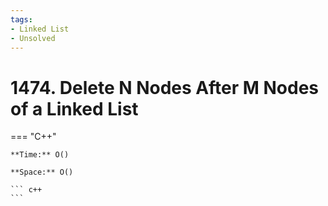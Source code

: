 ```yaml
---
tags:
- Linked List
- Unsolved
---
```



# 1474. Delete N Nodes After M Nodes of a Linked List

=== "C++"

    **Time:** O()

    **Space:** O()

    ``` c++
    ```
